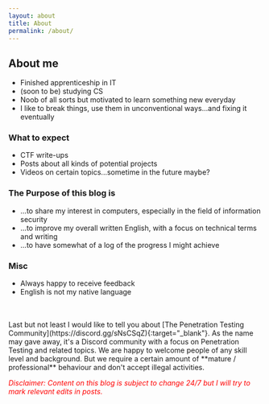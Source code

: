 ```yaml
---
layout: about
title: About
permalink: /about/
---
```

## **About me**
* Finished apprenticeship in IT
* (soon to be) studying CS
* Noob of all sorts but motivated to learn something new everyday
* I like to break things, use them in unconventional ways...and fixing it eventually



### **What to expect**
* CTF write-ups
* Posts about all kinds of potential projects
* Videos on certain topics...sometime in the future maybe?



### The Purpose of this blog is
* ...to share my interest in computers, especially in the field of information security
* ...to improve my overall written English, with a focus on technical terms and writing
* ...to have somewhat of a log of the progress I might achieve



### Misc
* Always happy to receive feedback
* English is not my native language

<br>
<br>
Last but not least I would like to tell you about [The Penetration Testing Community<i class="fa fa-external-link"></i>](https://discord.gg/sNsCSqZ){:target="_blank"}.
As the name may gave away, it's a Discord community with a focus on Penetration Testing and related topics. We are happy to welcome people of any skill level and background. But we require a certain amount of **mature / professional** behaviour and don't accept illegal activities.

<br>

<span style="color:red">*Disclaimer: Content on this blog is subject to change 24/7 but I will try to mark relevant edits in posts.*</span>
